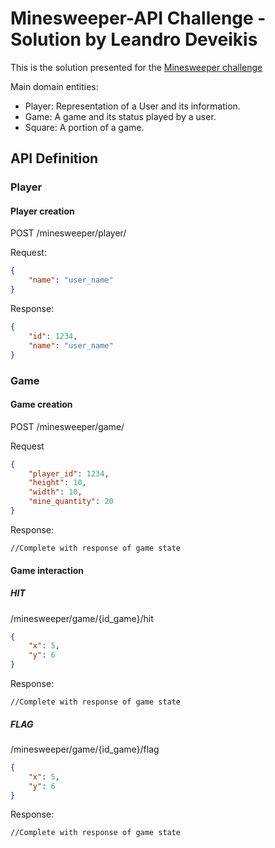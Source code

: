 # Minesweeper-API Challenge - Solution by Leandro Deveikis
This is the solution presented for the [Minesweeper challenge](challenge.md)

Main domain entities:
- Player: Representation of a User and its information.
- Game: A game and its status played by a user.
- Square: A portion of a game. 

## API Definition
### Player

#### Player creation
POST /minesweeper/player/

Request:
```json
{
    "name": "user_name"
}
```

Response:
```json
{
    "id": 1234,
    "name": "user_name"
}
```

### Game

#### Game creation
POST /minesweeper/game/

Request
```json
{
    "player_id": 1234,
    "height": 10,
    "width": 10,
    "mine_quantity": 20
}    
```
Response:
```
//Complete with response of game state
```
#### Game interaction
##### HIT
/minesweeper/game/{id_game}/hit
```json
{
    "x": 5,
    "y": 6
}
```

Response:
```
//Complete with response of game state
```
##### FLAG
/minesweeper/game/{id_game}/flag
```json
{
    "x": 5,
    "y": 6
}
```

Response:
```
//Complete with response of game state
```
